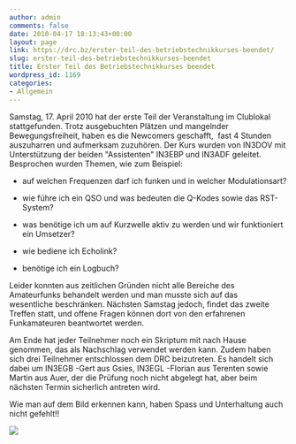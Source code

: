 ```yaml
---
author: admin
comments: false
date: 2010-04-17 18:13:43+00:00
layout: page
link: https://drc.bz/erster-teil-des-betriebstechnikkurses-beendet/
slug: erster-teil-des-betriebstechnikkurses-beendet
title: Erster Teil des Betriebstechnikkurses beendet
wordpress_id: 1169
categories:
- Allgemein
---
```


[](https://drc.bz/wp-content/uploads/2010/04/foto-kurs1.jpg)Samstag, 17. April 2010 hat der erste Teil der Veranstaltung im Clublokal stattgefunden. Trotz ausgebuchten Plätzen und mangelnder Bewegungsfreiheit, haben es die Newcomers geschafft,  fast 4 Stunden auszuharren und aufmerksam zuzuhören. Der Kurs wurden von IN3DOV mit Unterstützung der beiden "Assistenten" IN3EBP und IN3ADF geleitet. Besprochen wurden Themen, wie zum Beispiel:



	
  * auf welchen Frequenzen darf ich funken und in welcher Modulationsart?

	
  * wie führe ich ein QSO und was bedeuten die Q-Kodes sowie das RST-System?

	
  * was benötige ich um auf Kurzwelle aktiv zu werden und wir funktioniert ein Umsetzer?

	
  * wie bediene ich Echolink?

	
  * benötige ich ein Logbuch?


Leider konnten aus zeitlichen Gründen nicht alle Bereiche des Amateurfunks behandelt werden und man musste sich auf das wesentliche beschränken. Nächsten Samstag jedoch, findet das zweite Treffen statt, und offene Fragen können dort von den erfahrenen Funkamateuren beantwortet werden.

Am Ende hat jeder Teilnehmer noch ein Skriptum mit nach Hause genommen, das als Nachschlag verwendet werden kann. Zudem haben sich drei Teilnehmer entschlossen dem DRC beizutreten. Es handelt sich dabei um IN3EGB -Gert aus Gsies, IN3EGL -Florian aus Terenten sowie Martin aus Auer, der die Prüfung noch nicht abgelegt hat, aber beim nächsten Termin sicherlich antreten wird.

Wie man auf dem Bild erkennen kann, haben Spass und Unterhaltung auch nicht gefehlt!!

![](https://drc.bz/wp-content/uploads/2010/04/foto-kurs1-1024x768.jpg)
